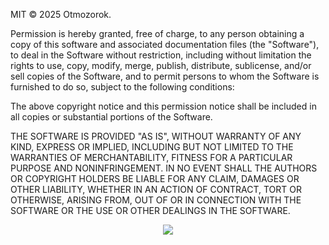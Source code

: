 MIT © 2025 Otmozorok.

Permission is hereby granted, free of charge, to any person obtaining
a copy of this software and associated documentation files (the
"Software"), to deal in the Software without restriction, including
without limitation the rights to use, copy, modify, merge, publish,
distribute, sublicense, and/or sell copies of the Software, and to
permit persons to whom the Software is furnished to do so, subject to
the following conditions:

The above copyright notice and this permission notice shall be
included in all copies or substantial portions of the Software.

THE SOFTWARE IS PROVIDED "AS IS", WITHOUT WARRANTY OF ANY KIND,
EXPRESS OR IMPLIED, INCLUDING BUT NOT LIMITED TO THE WARRANTIES OF
MERCHANTABILITY, FITNESS FOR A PARTICULAR PURPOSE AND
NONINFRINGEMENT. IN NO EVENT SHALL THE AUTHORS OR COPYRIGHT HOLDERS BE
LIABLE FOR ANY CLAIM, DAMAGES OR OTHER LIABILITY, WHETHER IN AN ACTION
OF CONTRACT, TORT OR OTHERWISE, ARISING FROM, OUT OF OR IN CONNECTION
WITH THE SOFTWARE OR THE USE OR OTHER DEALINGS IN THE SOFTWARE.


<p align="center">
<img src="https://media3.giphy.com/media/v1.Y2lkPTc5MGI3NjExd2U1N3llYnh5dzN5NmFnZ3B3dnFjOWxlNjBuYWpmeWZvcjdnajAzcyZlcD12MV9pbnRlcm5hbF9naWZfYnlfaWQmY3Q9cw/mfuyysvZnY25bCPB2A/giphy.gif" />
</p>